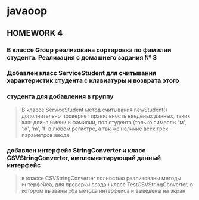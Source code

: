 # javaoop
## HOMEWORK 4
### В классе Group реализована сортировка по фамилии студента. Реализация с домашнего задания № 3
### Добавлен класс ServiceStudent для считывания характеристик студента с клавиатуры и возврата этого
### студента для добавления в группу
> В классе ServiceStudent метод считывания newStudent() дополнительно проверяет правильность введеных 
> данных, таких как: длина имени и фамилии, пол студента (только символы 'м', 'ж',  'm', 'f' в любом
> регистре, а так же наличие всех трех параметров ввода. 

### добавлен интерфейс StringConverter и класс CSVStringConverter, имплементирующий данный интерфейс
> в классе CSVStringConverter полностью реализованы методы интерфейса, для проверки
> создан класс TestCSVStringConverter, в котором вызваны оба метода интерфейса и выведены на экран
> 
